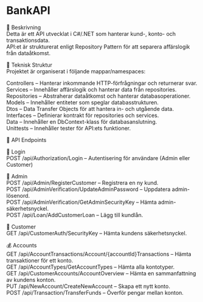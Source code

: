 # BankAPI

📌 Beskrivning  
Detta är ett API utvecklat i C#/.NET som hanterar kund-, konto- och transaktionsdata.  
API:et är strukturerat enligt Repository Pattern för att separera affärslogik från dataåtkomst.  

🔹 Teknisk Struktur  
Projektet är organiserat i följande mappar/namespaces:    

Controllers – Hanterar inkommande HTTP-förfrågningar och returnerar svar.  
Services – Innehåller affärslogik och hanterar data från repositories.  
Repositories – Abstraherar dataåtkomst och hanterar databasoperationer.  
Models – Innehåller entiteter som speglar databasstrukturen.  
Dtos – Data Transfer Objects för att hantera in- och utgående data.  
Interfaces – Definierar kontrakt för repositories och services.  
Data – Innehåller en DbContext-klass för databasanslutning.  
Unittests – Innehåller tester för API:ets funktioner.  
     
📌 API Endpoints  

🔑 Login  
POST /api/Authorization/Login – Autentisering för användare (Admin eller Customer)  

🔧 Admin  
POST /api/Admin/RegisterCustomer – Registrera en ny kund.  
POST /api/AdminVerification/UpdateAdminPassword – Uppdatera admin-lösenord.  
POST /api/AdminVerification/GetAdminSecurityKey – Hämta admin-säkerhetsnyckel.  
POST /api/Loan/AddCustomerLoan – Lägg till kundlån.  

👤 Customer  
GET /api/CustomerAuth/SecurityKey – Hämta kundens säkerhetsnyckel.  

💰 Accounts  
GET /api/AccountTransactions/Account/{accountId}Transactions – Hämta transaktioner för ett konto.  
GET /api/AccountTypes/GetAccountTypes – Hämta alla kontotyper.  
GET /api/CustomerAccounts/AccountOverview – Hämta en sammanfattning av kundens konton.  
PUT /api/NewAccount/CreateNewAccount – Skapa ett nytt konto.  
POST /api/Transaction/TransferFunds – Överför pengar mellan konton.  
